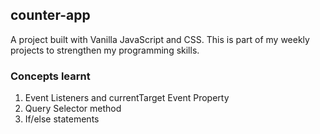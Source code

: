 ## counter-app
A project built with Vanilla JavaScript and CSS. This is part of my weekly projects to strengthen my programming skills. 

### Concepts learnt
1. Event Listeners and currentTarget Event Property
2. Query Selector method
3. If/else statements


